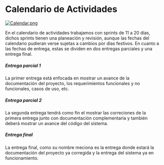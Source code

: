 # Calendario de Actividades
[![Calendar.png](https://i.postimg.cc/8CDzXnx4/Calendar.png)](https://postimg.cc/ZW7mCjbv)

En el calendario de actividades trabajamos con sprints de 11 a 20 días, dichos sprints tienen una planeación y revisión, aunque las fechas del calendario pudieran verse sujetas a cambios por días festivos.
En cuanto a las fechas de entrega, estas se dividen en dos entregas parciales y una entrega final.

##### Entrega parcial 1
La primer entrega está enfocada en mostrar un avance de la documentación del proyecto, los requerimientos funcionales y no funcionales, casos de uso, etc.

##### Entrega parcial 2
La segunda entrega tendrá como fin el mostrar las correciones de la primera entrega junto con documentación complementaria y también deberá mostrar un avance del código del sistema.

##### Entrega final
La entrega final, como su nombre meciona es la entrega donde estará la documentación del proyecto ya corregida y la entrega del sistema ya en funcionamiento.
